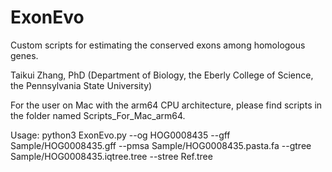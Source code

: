 # ExonEvo
Custom scripts for estimating the conserved exons among homologous genes.

Taikui Zhang, PhD (Department of Biology, the Eberly College of Science, the Pennsylvania State University)

For the user on Mac with the arm64 CPU architecture, please find scripts in the folder named Scripts_For_Mac_arm64.

Usage:
python3 ExonEvo.py --og HOG0008435 --gff Sample/HOG0008435.gff --pmsa Sample/HOG0008435.pasta.fa --gtree Sample/HOG0008435.iqtree.tree --stree Ref.tree